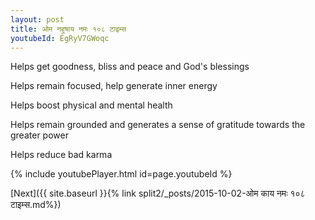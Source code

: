 ```yaml
---
layout: post
title: ओम नहुषाय नमः १०८ टाइम्स
youtubeId: EgRyV7GWoqc
---
```

 
 
Helps get goodness, bliss and peace and God's blessings
 
Helps remain focused, help generate inner energy 
 
Helps boost physical and mental health 
 
Helps remain grounded and generates a sense of gratitude towards the greater power 
 
Helps reduce bad karma
 
 
 
 


{% include youtubePlayer.html id=page.youtubeId %}
 
[Next]({{ site.baseurl }}{% link  split2/_posts/2015-10-02-ओम काय नमः  १०८ टाइम्स.md%})
 
